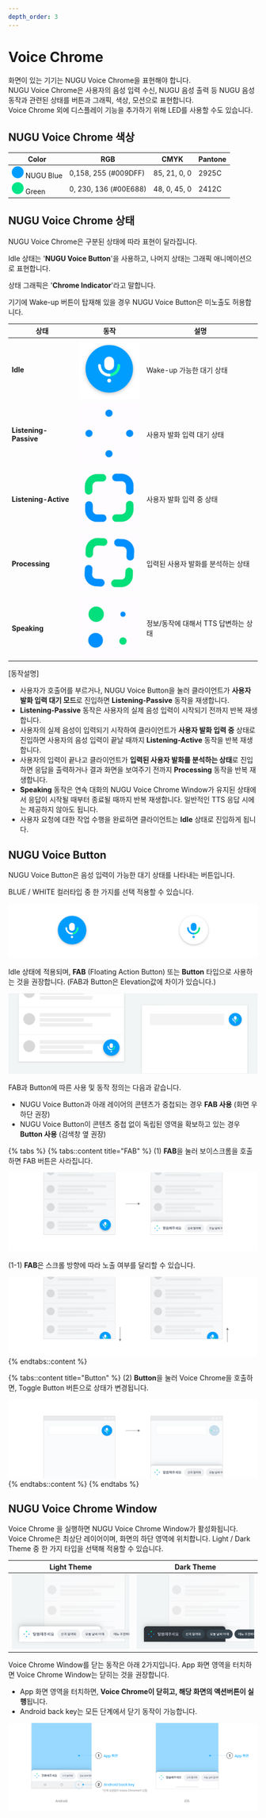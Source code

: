 ```yaml
---
depth_order: 3
---
```


# Voice Chrome

화면이 있는 기기는 NUGU Voice Chrome을 표현해야 합니다.\
NUGU Voice Chrome은 사용자의 음성 입력 수신, NUGU 음성 출력 등 NUGU 음성 동작과 관련된 상태를 버튼과 그래픽, 색상, 모션으로 표현합니다.\
Voice Chrome 외에 디스플레이 기능을 추가하기 위해 LED를 사용할 수도 있습니다.

## **NUGU Voice Chrome 색상**

| Color                                             | RGB                   | CMYK         | Pantone |
|---------------------------------------------------|-----------------------|--------------|---------|
| ![](assets/images/voice-chrome-01.png) NUGU Blue | 0,158, 255 (#009DFF)  | 85, 21, 0, 0 | 2925C   |
| ![](assets/images/voice-chrome-02.png) Green     | 0, 230, 136 (#00E688) | 48, 0, 45, 0 | 2412C   |

## **NUGU Voice Chrome 상태**

NUGU Voice Chrome은 구분된 상태에 따라 표현이 달라집니다.

Idle 상태는 '**NUGU Voice Button**'을 사용하고, 나머지 상태는 그래픽 애니메이션으로 표현합니다.

상태 그래픽은 '**Chrome Indicator**'라고 말합니다.

기기에 Wake-up 버튼이 탑재해 있을 경우 NUGU Voice Button은 미노출도 허용합니다.

| 상태                    |                   동작                    | 설명                     |
|-----------------------|:---------------------------------------:|------------------------|
| **Idle**              | ![](assets/images/voice-chrome-03.png) | Wake-up 가능한 대기 상태      |
| **Listening-Passive** | ![](assets/images/voice-chrome-04.gif) | 사용자 발화 입력 대기 상태        |
| **Listening-Active**  | ![](assets/images/voice-chrome-05.gif) | 사용자 발화 입력 중 상태         |
| **Processing**        | ![](assets/images/voice-chrome-06.gif) | 입력된 사용자 발화를 분석하는 상태    |
| **Speaking**          | ![](assets/images/voice-chrome-07.gif) | 정보/동작에 대해서 TTS 답변하는 상태 |

\[동작설명]

* 사용자가 호출어를 부르거나, NUGU Voice Button을 눌러 클라이언트가 **사용자 발화 입력 대기 모드**로 진입하면 **Listening-Passive** 동작을 재생합니다.
* **Listening-Passive** 동작은 사용자의 실제 음성 입력이 시작되기 전까지 반복 재생합니다.
* 사용자의 실제 음성이 입력되기 시작하여 클라이언트가 **사용자 발화 입력 중** 상태로 진입하면 사용자의 음성 입력이 끝날 때까지 **Listening-Active** 동작을 반복 재생합니다.
* 사용자의 입력이 끝나고 클라이언트가 **입력된 사용자 발화를 분석하는 상태**로 진입하면 응답을 출력하거나 결과 화면을 보여주기 전까지 **Processing** 동작을 반복 재생합니다.
* **Speaking** 동작은 연속 대화의 NUGU Voice Chrome Window가 유지된 상태에서 응답이 시작될 때부터 종료될 때까지 반복 재생합니다. 일반적인 TTS 응답 시에는 제공하지 않아도 됩니다.
* 사용자 요청에 대한 작업 수행을 완료하면 클라이언트는 **Idle** 상태로 진입하게 됩니다.

## **NUGU Voice Button**

NUGU Voice Button은 음성 입력이 가능한 대기 상태를 나타내는 버튼입니다.

BLUE / WHITE 컬러타입 중 한 가지를 선택 적용할 수 있습니다.

![(좌) BLUE / (우) WHITE](assets/images/voice-chrome-08.png)

Idle 상태에 적용되며, **FAB** (Floating Action Button) 또는 **Button** 타입으로 사용하는 것을 권장합니다. (FAB과 Button은 Elevation값에 차이가 있습니다.)

![(1) FAB / (2) Button](assets/images/voice-chrome-09.png)

FAB과 Button에 따른 사용 및 동작 정의는 다음과 같습니다.

* NUGU Voice Button과 아래 레이어의 콘텐츠가 중첩되는 경우 **FAB 사용** (화면 우하단 권장)
* NUGU Voice Button이 콘텐츠 중첩 없이 독립된 영역을 확보하고 있는 경우 **Button 사용** (검색창 옆 권장)

{% tabs %}
{% tabs::content title="FAB" %}
(1) **FAB**을 눌러 보이스크롬을 호출하면 FAB 버튼은 사라집니다.

![](assets/images/voice-chrome-10.png)

(1-1) **FAB**은 스크롤 방향에 따라 노출 여부를 달리할 수 있습니다.

![(좌) Scroll down / (우) Scroll up (세로 스크롤이 있는 디바이스에 적용 가능)](assets/images/voice-chrome-11.png)
{% endtabs::content %}

{% tabs::content title="Button" %}
(2) **Button**을 눌러 Voice Chrome을 호출하면, Toggle Button 버튼으로 상태가 변경됩니다.

![Toggle Button은 투명도가 적용된 Container에 도트 애니메이션이 적용됩니다.](assets/images/voice-chrome-12.png)
{% endtabs::content %}
{% endtabs %}

## **NUGU Voice Chrome Window**

Voice Chrome 을 실행하면 NUGU Voice Chrome Window가 활성화됩니다. Voice Chrome은 최상단 레이어이며, 화면의 하단 영역에 위치합니다. Light / Dark Theme 중 한 가지 타입을 선택해 적용할 수 있습니다.

| Light Theme                             | Dark Theme                              |
|-----------------------------------------|-----------------------------------------|
| ![](assets/images/voice-chrome-13.png) | ![](assets/images/voice-chrome-14.png) |

Voice Chrome Window를 닫는 동작은 아래 2가지입니다. App 화면 영역을 터치하면 Voice Chrome Window는 닫히는 것을 권장합니다.

* App 화면 영역을 터치하면, **Voice Chrome이 닫히고, 해당 화면의 액션버튼이 실행**됩니다.
* Android back key는 모든 단계에서 닫기 동작이 가능합니다.

![(1) App 화면 닫기는 Listening-Passive/Listening-Active 단계에서 작동됩니다. (Processing은 닫기 동작 하지 않음)](assets/images/voice-chrome-15.png)
